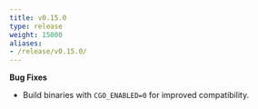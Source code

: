 ```yaml
---
title: v0.15.0
type: release
weight: 15000
aliases:
- /release/v0.15.0/
---
```


**Bug Fixes**

 * Build binaries with `CGO_ENABLED=0` for improved compatibility.
